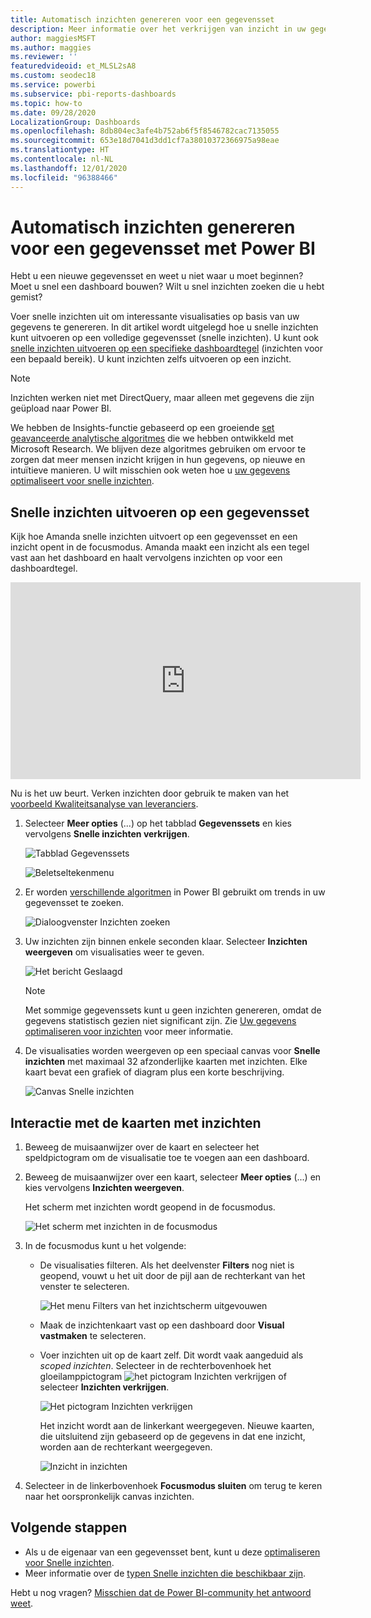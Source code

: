 ```yaml
---
title: Automatisch inzichten genereren voor een gegevensset
description: Meer informatie over het verkrijgen van inzicht in uw gegevenssets en dashboardtegels.
author: maggiesMSFT
ms.author: maggies
ms.reviewer: ''
featuredvideoid: et_MLSL2sA8
ms.custom: seodec18
ms.service: powerbi
ms.subservice: pbi-reports-dashboards
ms.topic: how-to
ms.date: 09/28/2020
LocalizationGroup: Dashboards
ms.openlocfilehash: 8db804ec3afe4b752ab6f5f8546782cac7135055
ms.sourcegitcommit: 653e18d7041d3dd1cf7a38010372366975a98eae
ms.translationtype: HT
ms.contentlocale: nl-NL
ms.lasthandoff: 12/01/2020
ms.locfileid: "96388466"
---
```

# <a name="generate-data-insights-on-your-dataset-automatically-with-power-bi"></a>Automatisch inzichten genereren voor een gegevensset met Power BI
Hebt u een nieuwe gegevensset en weet u niet waar u moet beginnen?  Moet u snel een dashboard bouwen?  Wilt u snel inzichten zoeken die u hebt gemist?

Voer snelle inzichten uit om interessante visualisaties op basis van uw gegevens te genereren. In dit artikel wordt uitgelegd hoe u snelle inzichten kunt uitvoeren op een volledige gegevensset (snelle inzichten). U kunt ook [snelle inzichten uitvoeren op een specifieke dashboardtegel](../consumer/end-user-insights.md) (inzichten voor een bepaald bereik). U kunt inzichten zelfs uitvoeren op een inzicht.

> [!NOTE]
> Inzichten werken niet met DirectQuery, maar alleen met gegevens die zijn geüpload naar Power BI.
> 

We hebben de Insights-functie gebaseerd op een groeiende [set geavanceerde analytische algoritmes](../consumer/end-user-insight-types.md) die we hebben ontwikkeld met Microsoft Research. We blijven deze algoritmes gebruiken om ervoor te zorgen dat meer mensen inzicht krijgen in hun gegevens, op nieuwe en intuïtieve manieren. U wilt misschien ook weten hoe u [uw gegevens optimaliseert voor snelle inzichten](service-insights-optimize.md).

## <a name="run-quick-insights-on-a-dataset"></a>Snelle inzichten uitvoeren op een gegevensset
Kijk hoe Amanda snelle inzichten uitvoert op een gegevensset en een inzicht opent in de focusmodus. Amanda maakt een inzicht als een tegel vast aan het dashboard en haalt vervolgens inzichten op voor een dashboardtegel.

<iframe width="560" height="315" src="https://www.youtube.com/embed/et_MLSL2sA8" frameborder="0" allowfullscreen></iframe>


Nu is het uw beurt. Verken inzichten door gebruik te maken van het [voorbeeld Kwaliteitsanalyse van leveranciers](sample-supplier-quality.md).

1. Selecteer **Meer opties** (...) op het tabblad **Gegevenssets** en kies vervolgens **Snelle inzichten verkrijgen**.
   
    ![Tabblad Gegevenssets](media/service-insights/power-bi-ellipses.png)
   
    ![Beletseltekenmenu](media/service-insights/power-bi-tab.png)
2. Er worden [verschillende algoritmen](../consumer/end-user-insight-types.md) in Power BI gebruikt om trends in uw gegevensset te zoeken.
   
    ![Dialoogvenster Inzichten zoeken](media/service-insights/pbi_autoinsightssearching.png)
3. Uw inzichten zijn binnen enkele seconden klaar.  Selecteer **Inzichten weergeven** om visualisaties weer te geven.
   
    ![Het bericht Geslaagd](media/service-insights/pbi_autoinsightsuccess.png)
   
    > [!NOTE]
    > Met sommige gegevenssets kunt u geen inzichten genereren, omdat de gegevens statistisch gezien niet significant zijn.  Zie [Uw gegevens optimaliseren voor inzichten](service-insights-optimize.md) voor meer informatie.
    > 
    
4. De visualisaties worden weergeven op een speciaal canvas voor **Snelle inzichten** met maximaal 32 afzonderlijke kaarten met inzichten. Elke kaart bevat een grafiek of diagram plus een korte beschrijving.
   
    ![Canvas Snelle inzichten](media/service-insights/power-bi-insights.png)

## <a name="interact-with-the-insight-cards"></a>Interactie met de kaarten met inzichten

1. Beweeg de muisaanwijzer over de kaart en selecteer het speldpictogram om de visualisatie toe te voegen aan een dashboard.

2. Beweeg de muisaanwijzer over een kaart, selecteer **Meer opties** (...) en kies vervolgens **Inzichten weergeven**. 

    Het scherm met inzichten wordt geopend in de focusmodus.
   
    ![Het scherm met inzichten in de focusmodus](media/service-insights/power-bi-insight-focus.png)
3. In de focusmodus kunt u het volgende:
   
   * De visualisaties filteren. Als het deelvenster **Filters** nog niet is geopend, vouwt u het uit door de pijl aan de rechterkant van het venster te selecteren.

       ![Het menu Filters van het inzichtscherm uitgevouwen](media/service-insights/power-bi-insights-filter-new.png)
   * Maak de inzichtenkaart vast op een dashboard door **Visual vastmaken** te selecteren.
   * Voer inzichten uit op de kaart zelf. Dit wordt vaak aangeduid als *scoped inzichten*. Selecteer in de rechterbovenhoek het gloeilamppictogram ![het pictogram Inzichten verkrijgen](media/service-insights/power-bi-bulb-icon.png) of selecteer **Inzichten verkrijgen**.
     
       ![Het pictogram Inzichten verkrijgen](media/service-insights/pbi-autoinsights-tile.png)
     
     Het inzicht wordt aan de linkerkant weergegeven. Nieuwe kaarten, die uitsluitend zijn gebaseerd op de gegevens in dat ene inzicht, worden aan de rechterkant weergegeven.
     
       ![Inzicht in inzichten](media/service-insights/power-bi-insights-on-insights-new.png)
4. Selecteer in de linkerbovenhoek **Focusmodus sluiten** om terug te keren naar het oorspronkelijk canvas inzichten.

## <a name="next-steps"></a>Volgende stappen
- Als u de eigenaar van een gegevensset bent, kunt u deze [optimaliseren voor Snelle inzichten](service-insights-optimize.md).
- Meer informatie over de [typen Snelle inzichten die beschikbaar zijn](../consumer/end-user-insight-types.md).

Hebt u nog vragen? [Misschien dat de Power BI-community het antwoord weet](https://community.powerbi.com/).
